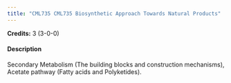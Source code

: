 ```yaml
---
title: "CML735 CML735 Biosynthetic Approach Towards Natural Products"
---
```

**Credits:** 3 (3-0-0)

#### Description
Secondary Metabolism (The building blocks and construction mechanisms), Acetate pathway (Fatty acids and Polyketides).
